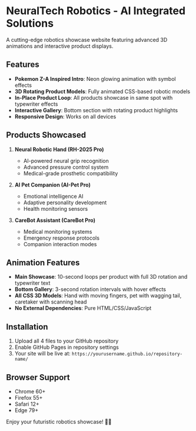 # NeuralTech Robotics - AI Integrated Solutions

A cutting-edge robotics showcase website featuring advanced 3D animations and interactive product displays.

## Features

- **Pokemon Z-A Inspired Intro**: Neon glowing animation with symbol effects
- **3D Rotating Product Models**: Fully animated CSS-based robotic models
- **In-Place Product Loop**: All products showcase in same spot with typewriter effects
- **Interactive Gallery**: Bottom section with rotating product highlights
- **Responsive Design**: Works on all devices

## Products Showcased

1. **Neural Robotic Hand (RH-2025 Pro)**
   - AI-powered neural grip recognition
   - Advanced pressure control system
   - Medical-grade prosthetic compatibility

2. **AI Pet Companion (AI-Pet Pro)**
   - Emotional intelligence AI
   - Adaptive personality development
   - Health monitoring sensors

3. **CareBot Assistant (CareBot Pro)**
   - Medical monitoring systems
   - Emergency response protocols
   - Companion interaction modes

## Animation Features

- **Main Showcase**: 10-second loops per product with full 3D rotation and typewriter text
- **Bottom Gallery**: 3-second rotation intervals with hover effects
- **All CSS 3D Models**: Hand with moving fingers, pet with wagging tail, caretaker with scanning head
- **No External Dependencies**: Pure HTML/CSS/JavaScript

## Installation

1. Upload all 4 files to your GitHub repository
2. Enable GitHub Pages in repository settings
3. Your site will be live at: `https://yourusername.github.io/repository-name/`

## Browser Support

- Chrome 60+
- Firefox 55+
- Safari 12+
- Edge 79+

Enjoy your futuristic robotics showcase! 🚀🤖
